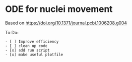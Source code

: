 # ODE for nuclei movement

Based on https://doi.org/10.1371/journal.pcbi.1006208.g004

To Do:

	- [ ] Improve efficiency
	- [ ] clean up code
	- [x] add run script
	- [x] make useful plotfile
